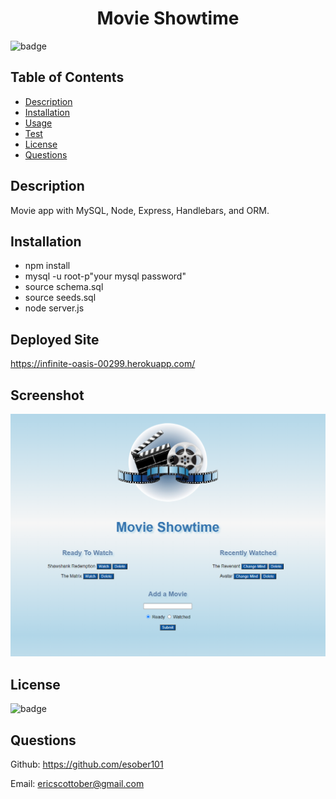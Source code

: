 <h1 align="center"> Movie Showtime </h1>

![badge](https://img.shields.io/badge/license-MIT-blue)

## Table of Contents
- [Description](#description)
- [Installation](#install)
- [Usage](#usage)
- [Test](#test)
- [License](#license)
- [Questions](#questions)

## Description
Movie app with MySQL, Node, Express, Handlebars, and ORM.

## Installation
- npm install
- mysql -u root-p"your mysql password"
- source schema.sql
- source seeds.sql
- node server.js

## Deployed Site
https://infinite-oasis-00299.herokuapp.com/

## Screenshot
![Screenshot](public/assets/img/screenshot.png "Screenshot")

## License
![badge](https://img.shields.io/badge/license-MIT-blue)

## Questions
Github: https://github.com/esober101

Email: ericscottober@gmail.com
